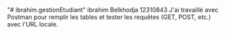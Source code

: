 "# ibrahim.gestionEtudiant" 
ibrahim Belkhodja 12310843
J'ai travaillé avec Postman pour remplir les tables et tester les requêtes (GET, POST, etc.) avec l'URL locale.
